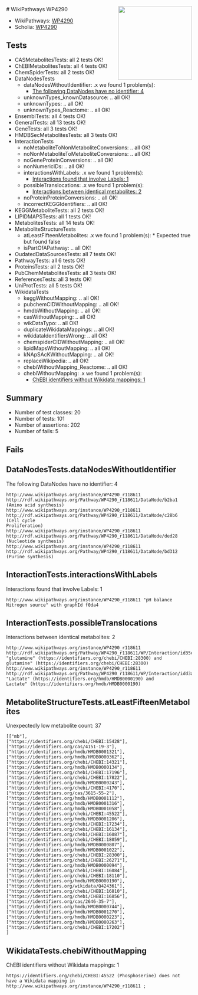 <img style="float: right; width: 200px" src="https://upload.wikimedia.org/wikipedia/commons/thumb/8/83/Wplogo_with_text_500.png/640px-Wplogo_with_text_500.png" />
# WikiPathways WP4290

* WikiPathways: [WP4290](https://new.wikipathways.org/pathways/WP4290)
* Scholia: [WP4290](https://scholia.toolforge.org/wikipathways/WP4290)
## Tests
* CASMetabolitesTests: all 2 tests OK!
* ChEBIMetabolitesTests: all 4 tests OK!
* ChemSpiderTests: all 2 tests OK!
* DataNodesTests
    * dataNodesWithoutIdentifier: .x we found 1 problem(s):
        * [The following DataNodes have no identifier: 4](#d2d32fa3)
    * unknownTypes_knownDatasource: .. all OK!
    * unknownTypes: .. all OK!
    * unknownTypes_Reactome: .. all OK!
* EnsemblTests: all 4 tests OK!
* GeneralTests: all 13 tests OK!
* GeneTests: all 3 tests OK!
* HMDBSecMetabolitesTests: all 3 tests OK!
* InteractionTests
    * noMetaboliteToNonMetaboliteConversions: .. all OK!
    * noNonMetaboliteToMetaboliteConversions: .. all OK!
    * noGeneProteinConversions: .. all OK!
    * nonNumericIDs: .. all OK!
    * interactionsWithLabels: .x we found 1 problem(s):
        * [Interactions found that involve Labels: 1](#630d2678)
    * possibleTranslocations: .x we found 1 problem(s):
        * [Interactions between identical metabolites: 2](#d59038c5)
    * noProteinProteinConversions: .. all OK!
    * incorrectKEGGIdentifiers: .. all OK!
* KEGGMetaboliteTests: all 2 tests OK!
* LIPIDMAPSTests: all 1 tests OK!
* MetabolitesTests: all 14 tests OK!
* MetaboliteStructureTests
    * atLeastFifteenMetabolites: .x we found 1 problem(s):
            * Expected true but found false
    * isPartOfAPathway: .. all OK!
* OudatedDataSourcesTests: all 7 tests OK!
* PathwayTests: all 6 tests OK!
* ProteinsTests: all 2 tests OK!
* PubChemMetabolitesTests: all 3 tests OK!
* ReferencesTests: all 3 tests OK!
* UniProtTests: all 5 tests OK!
* WikidataTests
    * keggWithoutMapping: .. all OK!
    * pubchemCIDWithoutMapping: .. all OK!
    * hmdbWithoutMapping: .. all OK!
    * casWithoutMapping: .. all OK!
    * wikDataTypo: .. all OK!
    * duplicateWikidataMappings: .. all OK!
    * wikidataIdentifiersWrong: .. all OK!
    * chemspiderCIDWithoutMapping: .. all OK!
    * lipidMapsWithoutMapping: .. all OK!
    * kNApSAcKWithoutMapping: .. all OK!
    * replaceWikipedia: .. all OK!
    * chebiWithoutMapping_Reactome: .. all OK!
    * chebiWithoutMapping: .x we found 1 problem(s):
        * [ChEBI identifiers without Wikidata mappings: 1](#a8d554cd)


## Summary

* Number of test classes: 20
* Number of tests: 101
* Number of assertions: 202
* Number of fails: 5

## Fails

<a name="d2d32fa3" />

## DataNodesTests.dataNodesWithoutIdentifier

The following DataNodes have no identifier: 4
```
http://www.wikipathways.org/instance/WP4290_r118611 http://rdf.wikipathways.org/Pathway/WP4290_r118611/DataNode/b2ba1 (Amino acid synthesis)
http://www.wikipathways.org/instance/WP4290_r118611 http://rdf.wikipathways.org/Pathway/WP4290_r118611/DataNode/c28b6 (Cell cycle
Proliferation)
http://www.wikipathways.org/instance/WP4290_r118611 http://rdf.wikipathways.org/Pathway/WP4290_r118611/DataNode/ded28 (Nucleotide synthesis)
http://www.wikipathways.org/instance/WP4290_r118611 http://rdf.wikipathways.org/Pathway/WP4290_r118611/DataNode/bd312 (Purine synthesis)
```

<a name="630d2678" />

## InteractionTests.interactionsWithLabels

Interactions found that involve Labels: 1
```
http://www.wikipathways.org/instance/WP4290_r118611 "pH balance
Nitrogen source" with graphId f0da4
```

<a name="d59038c5" />

## InteractionTests.possibleTranslocations

Interactions between identical metabolites: 2
```
http://www.wikipathways.org/instance/WP4290_r118611 http://rdf.wikipathways.org/Pathway/WP4290_r118611/WP/Interaction/id35c246c6 "glutamine" (https://identifiers.org/chebi/CHEBI:28300) and 
glutamine" (https://identifiers.org/chebi/CHEBI:28300)
http://www.wikipathways.org/instance/WP4290_r118611 http://rdf.wikipathways.org/Pathway/WP4290_r118611/WP/Interaction/idd3a00f33 "Lactate" (https://identifiers.org/hmdb/HMDB0000190) and 
Lactate" (https://identifiers.org/hmdb/HMDB0000190)
```

<a name="3b0f9bc1" />

## MetaboliteStructureTests.atLeastFifteenMetabolites

Unexpectedly low metabolite count: 37

```
[["mb"],
["https://identifiers.org/chebi/CHEBI:15428"],
["https://identifiers.org/cas/4151-19-3"],
["https://identifiers.org/hmdb/HMDB0001321"],
["https://identifiers.org/hmdb/HMDB0000362"],
["https://identifiers.org/chebi/CHEBI:14321"],
["https://identifiers.org/hmdb/HMDB0000134"],
["https://identifiers.org/chebi/CHEBI:17196"],
["https://identifiers.org/chebi/CHEBI:17822"],
["https://identifiers.org/hmdb/HMDB0000243"],
["https://identifiers.org/chebi/CHEBI:4170"],
["https://identifiers.org/cas/3615-55-2"],
["https://identifiers.org/hmdb/HMDB0001112"],
["https://identifiers.org/hmdb/HMDB0001316"],
["https://identifiers.org/hmdb/HMDB0001058"],
["https://identifiers.org/chebi/CHEBI:45522"],
["https://identifiers.org/hmdb/HMDB0001206"],
["https://identifiers.org/chebi/CHEBI:17234"],
["https://identifiers.org/chebi/CHEBI:16134"],
["https://identifiers.org/chebi/CHEBI:16087"],
["https://identifiers.org/chebi/CHEBI:18059"],
["https://identifiers.org/hmdb/HMDB0000807"],
["https://identifiers.org/hmdb/HMDB0001022"],
["https://identifiers.org/chebi/CHEBI:28300"],
["https://identifiers.org/chebi/CHEBI:26271"],
["https://identifiers.org/hmdb/HMDB0000094"],
["https://identifiers.org/chebi/CHEBI:16084"],
["https://identifiers.org/chebi/CHEBI:18110"],
["https://identifiers.org/hmdb/HMDB0000190"],
["https://identifiers.org/wikidata/Q424361"],
["https://identifiers.org/chebi/CHEBI:16810"],
["https://identifiers.org/chebi/CHEBI:16856"],
["https://identifiers.org/cas/2646-35-7"],
["https://identifiers.org/hmdb/HMDB0000744"],
["https://identifiers.org/hmdb/HMDB0001270"],
["https://identifiers.org/hmdb/HMDB0000223"],
["https://identifiers.org/hmdb/HMDB0000263"],
["https://identifiers.org/chebi/CHEBI:17202"]
]
```

<a name="a8d554cd" />

## WikidataTests.chebiWithoutMapping

ChEBI identifiers without Wikidata mappings: 1
```
https://identifiers.org/chebi/CHEBI:45522 (Phosphoserine) does not have a Wikidata mapping in http://www.wikipathways.org/instance/WP4290_r118611 ; 
```

